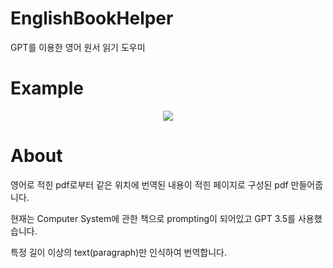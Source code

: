 # EnglishBookHelper
GPT를 이용한 영어 원서 읽기 도우미

# Example
<p align="center">
  <img src="https://github.com/flylet222/EnglishBookHelper/assets/127539155/3f7cff09-121e-4788-99a7-b91d8957f4af">
</p>

# About
영어로 적힌 pdf로부터 같은 위치에 번역된 내용이 적힌 페이지로 구성된 pdf 만들어줍니다.

현재는 Computer System에 관한 책으로 prompting이 되어있고 GPT 3.5를 사용했습니다.

특정 길이 이상의 text(paragraph)만 인식하여 번역합니다.
